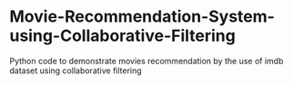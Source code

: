 # Movie-Recommendation-System-using-Collaborative-Filtering
Python code to demonstrate movies recommendation by the use of imdb dataset using collaborative filtering
